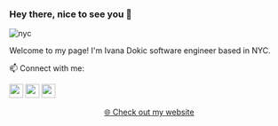 ### Hey there, nice to see you 👋

![nyc](https://i.imgur.com/4ZkzRROh.jpg)

<p>Welcome to my page! I'm Ivana Dokic software engineer based in NYC.</p>

📫 Connect with me: 
<p><a href="https://twitter.com/LloydPile"><img src="https://img.shields.io/badge/twitter-%231DA1F2.svg?&style=for-the-badge&logo=follow&logoColor=white" height=25></a> <a href="https://www.linkedin.com/in/ivana-dokic/"><img src="https://img.shields.io/badge/linkedin-%230077B5.svg?&style=for-the-badge&logo=linkedin&logoColor=white" height=25></a>   <a href="https://dev.to/ivanadokic"><img src="https://img.shields.io/badge/DEV.TO-%230A0A0A.svg?&style=for-the-badge&logo=dev-dot-to&logoColor=white" height=25></a></p>

<center><p><a href="https://www.ivanadokic.com/">🌐 Check out my website</a></p></center>
